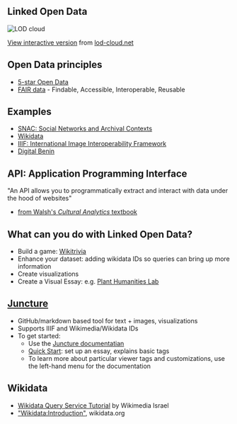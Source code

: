 ## Linked Open Data

![LOD cloud](https://lod-cloud.net/clouds/lod-cloud.svg)

[View interactive version](https://lod-cloud.net/clouds/lod-cloud.svg) from [lod-cloud.net](https://lod-cloud.net/)


## Open Data principles

- [5-star Open Data](https://5stardata.info/en/)
- [FAIR data](https://www.go-fair.org/fair-principles/) - Findable, Accessible, Interoperable, Reusable

## Examples

- [SNAC: Social Networks and Archival Contexts](https://snaccooperative.org/)
- [Wikidata](https://www.wikidata.org/wiki/Wikidata:Main_Page)
- [IIIF: International Image Interoperability Framework](https://iiif.io/)
- [Digital Benin](https://digitalbenin.org/)


## API: Application Programming Interface

"An API allows you to programmatically extract and interact with data under the hood of websites"
 
 - [from Walsh's *Cultural Analytics* textbook](https://melaniewalsh.github.io/Intro-Cultural-Analytics/04-Data-Collection/05-What-Is-API.html)


## What can you do with Linked Open Data?

- Build a game: [Wikitrivia](https://wikitrivia.tomjwatson.com/)
- Enhance your dataset: adding wikidata IDs so queries can bring up more information
- Create visualizations
- Create a Visual Essay: e.g. [Plant Humanities Lab](https://lab.plant-humanities.org/)

## [Juncture](https://www.juncture-digital.org)

- GitHub/markdown based tool for text + images, visualizations
- Supports IIIF and Wikimedia/Wikidata IDs
- To get started:
  - Use the [Juncture documentatian](https://www.juncture-digital.org/#/getting-started)
  - [Quick Start](https://www.juncture-digital.org/quick-start): set up an essay, explains basic tags
  - To learn more about particular viewer tags and customizations, use the left-hand menu for the documentation

## Wikidata

- [Wikidata Query Service Tutorial](https://wdqs-tutorial.toolforge.org/) by Wikimedia Israel
- ["Wikidata:Introduction"](https://www.wikidata.org/wiki/Wikidata:Introduction), wikidata.org